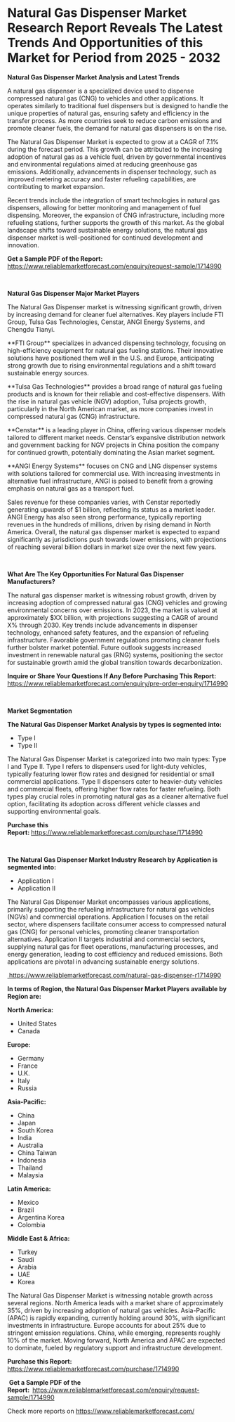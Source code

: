 <p><h1>Natural Gas Dispenser Market Research Report Reveals The Latest Trends And Opportunities of this Market for Period from 2025 - 2032</h1></p><p><strong>Natural Gas Dispenser Market Analysis and Latest Trends</strong></p>
<p><p>A natural gas dispenser is a specialized device used to dispense compressed natural gas (CNG) to vehicles and other applications. It operates similarly to traditional fuel dispensers but is designed to handle the unique properties of natural gas, ensuring safety and efficiency in the transfer process. As more countries seek to reduce carbon emissions and promote cleaner fuels, the demand for natural gas dispensers is on the rise.</p><p>The Natural Gas Dispenser Market is expected to grow at a CAGR of 7.1% during the forecast period. This growth can be attributed to the increasing adoption of natural gas as a vehicle fuel, driven by governmental incentives and environmental regulations aimed at reducing greenhouse gas emissions. Additionally, advancements in dispenser technology, such as improved metering accuracy and faster refueling capabilities, are contributing to market expansion.</p><p>Recent trends include the integration of smart technologies in natural gas dispensers, allowing for better monitoring and management of fuel dispensing. Moreover, the expansion of CNG infrastructure, including more refueling stations, further supports the growth of this market. As the global landscape shifts toward sustainable energy solutions, the natural gas dispenser market is well-positioned for continued development and innovation.</p></p>
<p><strong>Get a Sample PDF of the Report:&nbsp;</strong> <a href="https://www.reliablemarketforecast.com/enquiry/request-sample/1714990?utm_campaign=3178&utm_medium=2&utm_source=Github&utm_content=ia&utm_term=28032025&utm_id=natural-gas-dispenser">https://www.reliablemarketforecast.com/enquiry/request-sample/1714990</a></p>
<p>&nbsp;</p>
<p><strong>Natural Gas Dispenser Major Market Players</strong></p>
<p><p>The Natural Gas Dispenser market is witnessing significant growth, driven by increasing demand for cleaner fuel alternatives. Key players include FTI Group, Tulsa Gas Technologies, Censtar, ANGI Energy Systems, and Chengdu Tianyi. </p><p>**FTI Group** specializes in advanced dispensing technology, focusing on high-efficiency equipment for natural gas fueling stations. Their innovative solutions have positioned them well in the U.S. and Europe, anticipating strong growth due to rising environmental regulations and a shift toward sustainable energy sources.</p><p>**Tulsa Gas Technologies** provides a broad range of natural gas fueling products and is known for their reliable and cost-effective dispensers. With the rise in natural gas vehicle (NGV) adoption, Tulsa projects growth, particularly in the North American market, as more companies invest in compressed natural gas (CNG) infrastructure.</p><p>**Censtar** is a leading player in China, offering various dispenser models tailored to different market needs. Censtar’s expansive distribution network and government backing for NGV projects in China position the company for continued growth, potentially dominating the Asian market segment.</p><p>**ANGI Energy Systems** focuses on CNG and LNG dispenser systems with solutions tailored for commercial use. With increasing investments in alternative fuel infrastructure, ANGI is poised to benefit from a growing emphasis on natural gas as a transport fuel.</p><p>Sales revenue for these companies varies, with Censtar reportedly generating upwards of $1 billion, reflecting its status as a market leader. ANGI Energy has also seen strong performance, typically reporting revenues in the hundreds of millions, driven by rising demand in North America. Overall, the natural gas dispenser market is expected to expand significantly as jurisdictions push towards lower emissions, with projections of reaching several billion dollars in market size over the next few years.</p></p>
<p>&nbsp;</p>
<p><strong>What Are The Key Opportunities For Natural Gas Dispenser Manufacturers?</strong></p>
<p><p>The natural gas dispenser market is witnessing robust growth, driven by increasing adoption of compressed natural gas (CNG) vehicles and growing environmental concerns over emissions. In 2023, the market is valued at approximately $XX billion, with projections suggesting a CAGR of around X% through 2030. Key trends include advancements in dispenser technology, enhanced safety features, and the expansion of refueling infrastructure. Favorable government regulations promoting cleaner fuels further bolster market potential. Future outlook suggests increased investment in renewable natural gas (RNG) systems, positioning the sector for sustainable growth amid the global transition towards decarbonization.</p></p>
<p><strong>Inquire or Share Your Questions If Any Before Purchasing This Report:</strong> <a href="https://www.reliablemarketforecast.com/enquiry/pre-order-enquiry/1714990?utm_campaign=3178&utm_medium=2&utm_source=Github&utm_content=ia&utm_term=28032025&utm_id=natural-gas-dispenser">https://www.reliablemarketforecast.com/enquiry/pre-order-enquiry/1714990</a></p>
<p>&nbsp;</p>
<p><strong>Market Segmentation</strong></p>
<p><strong>The Natural Gas Dispenser Market Analysis by types is segmented into:</strong></p>
<p><ul><li>Type I</li><li>Type II</li></ul></p>
<p><p>The Natural Gas Dispenser Market is categorized into two main types: Type I and Type II. Type I refers to dispensers used for light-duty vehicles, typically featuring lower flow rates and designed for residential or small commercial applications. Type II dispensers cater to heavier-duty vehicles and commercial fleets, offering higher flow rates for faster refueling. Both types play crucial roles in promoting natural gas as a cleaner alternative fuel option, facilitating its adoption across different vehicle classes and supporting environmental goals.</p></p>
<p><strong>Purchase this Report:&nbsp;</strong><a href="https://www.reliablemarketforecast.com/purchase/1714990?utm_campaign=3178&utm_medium=2&utm_source=Github&utm_content=ia&utm_term=28032025&utm_id=natural-gas-dispenser">https://www.reliablemarketforecast.com/purchase/1714990</a></p>
<p>&nbsp;</p>
<p><strong>The Natural Gas Dispenser Market Industry Research by Application is segmented into:</strong></p>
<p><ul><li>Application I</li><li>Application II</li></ul></p>
<p><p>The Natural Gas Dispenser Market encompasses various applications, primarily supporting the refueling infrastructure for natural gas vehicles (NGVs) and commercial operations. Application I focuses on the retail sector, where dispensers facilitate consumer access to compressed natural gas (CNG) for personal vehicles, promoting cleaner transportation alternatives. Application II targets industrial and commercial sectors, supplying natural gas for fleet operations, manufacturing processes, and energy generation, leading to cost efficiency and reduced emissions. Both applications are pivotal in advancing sustainable energy solutions.</p></p>
<p><a href="https://www.reliablemarketforecast.com/natural-gas-dispenser-r1714990?utm_campaign=3178&utm_medium=2&utm_source=Github&utm_content=ia&utm_term=28032025&utm_id=natural-gas-dispenser">&nbsp;https://www.reliablemarketforecast.com/natural-gas-dispenser-r1714990</a></p>
<p><strong>In terms of Region, the Natural Gas Dispenser Market Players available by Region are:</strong></p>
<p>
    <p> <strong> North America: </strong>
        <ul>
            <li>United States</li>
            <li>Canada</li>
        </ul>
        </p> 
    <p> <strong> Europe: </strong>
        <ul>
            <li>Germany</li>
            <li>France</li>
            <li>U.K.</li>
            <li>Italy</li>
            <li>Russia</li>
        </ul>
        </p> 
    <p> <strong> Asia-Pacific: </strong>
        <ul>
            <li>China</li>
            <li>Japan</li>
            <li>South Korea</li>
            <li>India</li>
            <li>Australia</li>
            <li>China Taiwan</li>
            <li>Indonesia</li>
            <li>Thailand</li>
            <li>Malaysia</li>
        </ul>
        </p> 
    <p> <strong> Latin America: </strong>
        <ul>
            <li>Mexico</li>
            <li>Brazil</li>
            <li>Argentina Korea</li>
            <li>Colombia</li>
        </ul>
        </p> 
    <p> <strong> Middle East & Africa: </strong>
        <ul>
            <li>Turkey</li>
            <li>Saudi</li>
            <li>Arabia</li>
            <li>UAE</li>
            <li>Korea</li>
        </ul>
    </p>
    </p>
<p><p>The Natural Gas Dispenser Market is witnessing notable growth across several regions. North America leads with a market share of approximately 35%, driven by increasing adoption of natural gas vehicles. Asia-Pacific (APAC) is rapidly expanding, currently holding around 30%, with significant investments in infrastructure. Europe accounts for about 25% due to stringent emission regulations. China, while emerging, represents roughly 10% of the market. Moving forward, North America and APAC are expected to dominate, fueled by regulatory support and infrastructure development.</p></p>
<p><strong>Purchase this Report: </strong><a href="https://www.reliablemarketforecast.com/purchase/1714990?utm_campaign=3178&utm_medium=2&utm_source=Github&utm_content=ia&utm_term=28032025&utm_id=natural-gas-dispenser">https://www.reliablemarketforecast.com/purchase/1714990</a></p>
<p>&nbsp;<strong>Get a Sample PDF of the Report:&nbsp;&nbsp;</strong><a href="https://www.reliablemarketforecast.com/enquiry/request-sample/1714990?utm_campaign=3178&utm_medium=2&utm_source=Github&utm_content=ia&utm_term=28032025&utm_id=natural-gas-dispenser">https://www.reliablemarketforecast.com/enquiry/request-sample/1714990</a></p>
<p><strong></strong></p>
<p>Check more reports on <a href="https://www.reliablemarketforecast.com/?utm_campaign=3178&utm_medium=2&utm_source=Github&utm_content=ia&utm_term=28032025&utm_id=natural-gas-dispenser">https://www.reliablemarketforecast.com/</a></p>